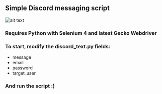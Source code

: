 ## Simple Discord messaging script
![alt text](https://static-prod.adweek.com/wp-content/uploads/2021/07/DiscordLogo-652x367.jpg)
### Requires Python with Selenium 4 and latest Gecko Webdriver
### To start, modify the discord_text.py fields:
- message
- email
- password
- target_user
### And run the script :)
